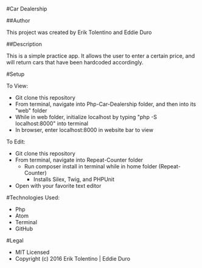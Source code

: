 #Car Dealership

##Author

This project was created by Erik Tolentino and Eddie Duro

##Description

This is a simple practice app. It allows the user to enter a certain price, and will return cars that have been hardcoded accordingly.

#Setup

To View:
* Git clone this repository
* From terminal, navigate into Php-Car-Dealership folder, and then into its "web" folder
* While in web folder, initialize localhost by typing "php -S localhost:8000" into terminal
* In browser, enter localhost:8000 in website bar to view

To Edit:
* Git clone this repository
* From terminal, navigate into Repeat-Counter folder
    * Run composer install in terminal while in home folder (Repeat-Counter)
        * Installs Silex, Twig, and PHPUnit
* Open with your favorite text editor

#Technologies Used:

* Php
* Atom
* Terminal
* GitHub


#Legal

* MIT Licensed
* Copyright (c) 2016 Erik Tolentino | Eddie Duro
